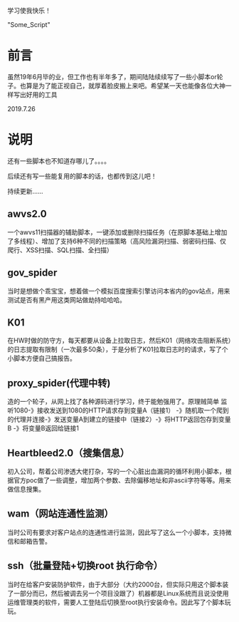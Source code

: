 学习使我快乐！

"Some_Script" 
# 前言
虽然19年6月毕的业，但工作也有半年多了，期间陆陆续续写了一些小脚本or轮子。也算是为了能正视自己，就厚着脸皮搬上来吧。希望某一天也能像各位大神一样写出好用的工具

2019.7.26

# 说明
还有一些脚本也不知道存哪儿了。。。。

后续还有写一些能复用的脚本的话，也都传到这儿吧！

持续更新……
## awvs2.0
一个awvs11扫描器的辅助脚本，一键添加或删除扫描任务（在原脚本基础上增加了多线程）、增加了支持6种不同的扫描策略（高风险漏洞扫描、弱密码扫描、仅爬行、XSS扫描、SQL扫描、全扫描）

## gov_spider
当时是想做个乖宝宝，想着做一个模拟百度搜索引擎访问本省内的gov站点，用来测试是否有黑产用这类网站做劫持哈哈哈。
## K01 
在HW时做的防守方，每天都要从设备上拉取日志，然后K01（网络攻击阻断系统）的日志提取有限制（一次最多50条），于是分析了K01拉取日志时的请求，写了个小脚本方便自己搞报告。
## proxy_spider(代理中转)
造的一个轮子，从网上找了各种源码进行学习，终于能勉强用了。原理贼简单 监听1080-》接收发送到1080的HTTP请求存到变量A（链接1） -》随机取一个爬到的代理并连接-》发送变量A到建立的链接中（链接2）-》将HTTP返回包存到变量B -》将变量B返回给链接1
## Heartbleed2.0（搜集信息）
初入公司，帮着公司渗透大佬打杂，写的一个心脏出血漏洞的循环利用小脚本，根据官方poc做了一些调整，增加两个参数、去除偏移地址和非ascii字符等等。用来做信息搜集。
## wam（网站连通性监测）
当时公司有要求对客户站点的连通性进行监测，因此写了这么一个小脚本，支持微信和邮箱告警。
## ssh（批量登陆+切换root 执行命令）
当时在给客户安装防护软件，由于大部分（大约2000台，但实际只用这个脚本装了一部分而已，然后被调去另一个项目没跟了）机器都是Linux系统而且说没使用运维管理类的软件，需要人工登陆后切换至root执行安装命令。因此写了个脚本玩玩。


